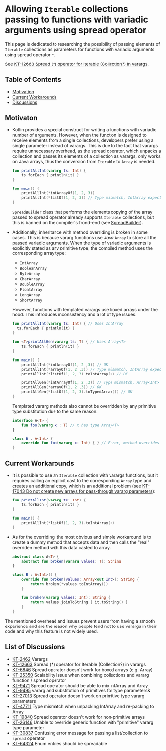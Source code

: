 # Allowing `Iterable` collections passing to functions with variadic arguments using spread operator
This page is dedicated to researching the possibility of passing elements of `Iterable` collections as parameters for functions with variadic arguments using spread operator `*`.

See [KT-12663 Spread (*) operator for Iterable (Collection?) in varargs](https://youtrack.jetbrains.com/issue/KT-12663).

## Table of Contents
* [Motivation](#motivaton)
* [Current Workarounds](#current-workarounds)
* [Discussions](#list-of-discussions)

## Motivaton
* Kotlin provides a special construct for writing a functions with variadic number of arguments.
However, when the function is designed to receive elements from a single collections, developers prefer using a single parameter instead of varargs. 
This is due to the fact that varargs require unnecessary overhead, as the spread operator, which unpacks a collection and passes its elements of a collection as varargs, only works on Java arrays, thus the conversion from `Iterable` to `Array` is needed. 
  ```Kotlin
  fun printAllInt(vararg ts: Int) {
      ts.forEach { println(it) }
  }
  
  fun main() {
      printAllInt(*intArrayOf(1, 2, 3))
      printAllInt(*listOf(1, 2, 3)) // Type mismatch, IntArray expected, List<int> found
  }    
  ```

  `SpreadBuilder` class that performs the elements copying of the array passed to spread operator already supports `Iterable` collections, but this is banned on the compiler's frond-end
(see [SpreadBuilder](https://github.com/JetBrains/kotlin/blob/5e81850bb12dd095dd8d94b5c9ded043e81caf7a/libraries/stdlib/jvm/runtime/kotlin/jvm/internal/SpreadBuilder.java#L13)).


* Additionally, inheritance with method overriding is broken in some cases. 
This is because vararg functions use *Java* `Array` to store all the passed variadic arguments.
When the type of variadic arguments is explicitly stated as any primitive type, the compiled method uses the corresponding array type:
  * `IntArray`
  * `BooleanArray`
  * `ByteArray`
  * `CharArray`
  * `DoubleArray`
  * `FloatArray`
  * `LongArray`
  * `ShortArray`

  However, functions with templated varargs use boxed arrays under the hood.
  This introduces inconsistency and a lot of type issues. 
  ```kotlin
  fun printAllInt(vararg ts: Int) { // Uses IntArray
    ts.forEach { println(it) }
  }
  
  fun <T>printAllGen(vararg ts: T) { // Uses Array<T>
      ts.forEach { println(it) }
  }
  
  fun main() {
      printAllInt(*intArrayOf(1, 2 ,3)) // OK
      printAllInt(*arrayOf(1, 2 ,3)) // Type mismatch, IntArray expected, Array<Int> found
      printAllInt(*listOf(1, 2, 3).toIntArray()) // OK
  
      printAllGen(*intArrayOf(1, 2 ,3)) // Type mismatch, Array<Int> expected, IntArray found
      printAllGen(*arrayOf(1, 2 ,3)) // OK
      printAllGen(*listOf(1, 2, 3).toTypedArray()) // OK
  }
  ```
  
  Templated vararg methods also cannot be overridden by any primitive type substitution due to the same reason.
  ```Kotlin
  interface A<T> {
      fun foo(vararg x : T) // x has type Array<T> 
  }
  
  class B : A<Int> {
      override fun foo(vararg x: Int) { } // Error, method overrides nothing, x has type IntArray
  }
  ```
  
## Current Workarounds
* It is possible to use an `Iterable` collection with varargs functions, but it requires calling an explicit cast to the corresponding `Array` type and creates an additional copy, which is an additional problem (see [KT-17043 Do not create new arrays for pass-through vararg parameters](https://youtrack.jetbrains.com/issue/KT-17043)):
  ```Kotlin
  fun printAllInt(vararg ts: Int) {
      ts.forEach { println(it) }
  }
  
  fun main() {
      printAllInt(*listOf(1, 2, 3).toIntArray()) 
  } 
  ```

* As for the overriding, the most obvious and simple workaround is to create a dummy method that accepts data and then calls the "real" overriden method with this data casted to array.
  ```Kotlin
  abstract class A<T> {
      abstract fun broken(vararg values: T): String
  }
  
  class B : A<Int>() {
      override fun broken(values: Array<out Int>): String {
          return broken(*values.toIntArray())
      }
  
      fun broken(vararg values: Int): String {
          return values.joinToString { it.toString() }
      }
  }
  ```

The mentioned overhead and issues prevent users from having a smooth experience and are the reason why people tend not to use varargs in their code and why this feature is not widely used.

## List of Discussions
- [KT-2462](https://youtrack.jetbrains.com/issue/KT-2462) Varargs
- [KT-12663](https://youtrack.jetbrains.com/issue/KT-12663) Spread (*) operator for Iterable (Collection?) in varargs
- [KT-6846](https://youtrack.jetbrains.com/issue/KT-6846) Spread operator doesn't work for boxed arrays (e.g. Array)
- [KT-25350](https://youtrack.jetbrains.com/issue/KT-25350) Scalability Issue when combining collections and vararg function / spread operator
- [KT-9471](https://youtrack.jetbrains.com/issue/KT-9471) Spread operator should be able to mix IntArray and Array
- [KT-9495](https://youtrack.jetbrains.com/issue/KT-9495) vararg and substitution of primitives for type parameters&
- [KT-27013](https://youtrack.jetbrains.com/issue/KT-27013) Spread operator doesn't work on primitive type vararg parameters
- [KT-47711](https://youtrack.jetbrains.com/issue/KT-47711) Type mismatch when unpacking IntArray and re-packing to Array
- [KT-19840](https://youtrack.jetbrains.com/issue/KT-19840) Spread operator doesn't work for non-primitive arrays
- [KT-26146](https://youtrack.jetbrains.com/issue/KT-26146) Unable to override generic function with "primitive" vararg type parameter
- [KT-30837](https://youtrack.jetbrains.com/issue/KT-30837) Confusing error message for passing a list/collection to `spread` operator
- [KT-64324](https://youtrack.jetbrains.com/issue/KT-64324) Enum entries should be spreadable
